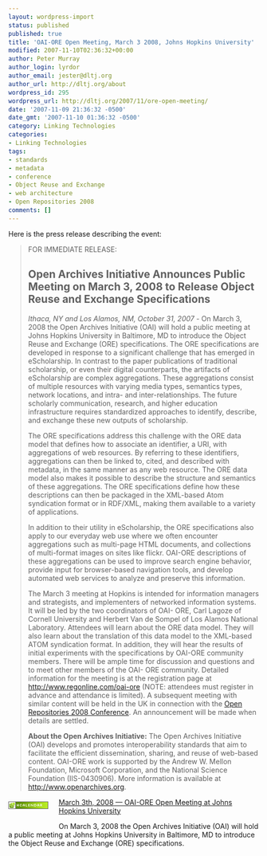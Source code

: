 ```yaml
---
layout: wordpress-import
status: published
published: true
title: 'OAI-ORE Open Meeting, March 3 2008, Johns Hopkins University'
modified: 2007-11-10T02:36:32+00:00
author: Peter Murray
author_login: lyrdor
author_email: jester@dltj.org
author_url: http://dltj.org/about
wordpress_id: 295
wordpress_url: http://dltj.org/2007/11/ore-open-meeting/
date: '2007-11-09 21:36:32 -0500'
date_gmt: '2007-11-10 01:36:32 -0500'
category: Linking Technologies
categories:
- Linking Technologies
tags:
- standards
- metadata
- conference
- Object Reuse and Exchange
- web architecture
- Open Repositories 2008
comments: []
---
```

<p>Here is the press release describing the event:</p>
<blockquote><p>
FOR IMMEDIATE RELEASE: </p>
<h2>Open Archives Initiative Announces Public Meeting on March 3, 2008 to Release Object Reuse and Exchange Specifications</h2>
<p><i>Ithaca, NY and Los Alamos, NM, October 31, 2007</i> - On March 3, 2008 the Open Archives Initiative (OAI) will hold a public meeting at Johns Hopkins University in Baltimore, MD to introduce the Object Reuse and Exchange (ORE) specifications. The ORE specifications are developed in response to a significant challenge that has emerged in eScholarship.  In contrast to the paper publications of traditional scholarship, or even their digital counterparts, the artifacts of eScholarship are complex aggregations.  These aggregations consist of multiple resources with varying media types, semantics types, network locations, and intra- and inter-relationships. The future scholarly communication, research, and higher education infrastructure requires standardized approaches to identify, describe, and exchange these new outputs of scholarship.</p>
<p>The ORE specifications address this challenge with the ORE data model that defines how to associate an identifier, a URI, with aggregations of web resources.  By referring to these identifiers, aggregations can then be linked to, cited, and described with metadata, in the same manner as any web resource.  The ORE data model also makes it possible to describe the structure and semantics of these aggregations. The ORE specifications define how these descriptions can then be packaged in the XML-based Atom syndication format or in RDF/XML, making them available to a variety of applications.</p>
<p>In addition to their utility in eScholarship, the ORE specifications also apply to our everyday web use where we often encounter aggregations such as multi-page HTML documents, and collections of multi-format images on sites like flickr.  OAI-ORE descriptions of these aggregations can be used to improve search engine behavior, provide input for browser-based navigation tools, and develop automated web services to analyze and preserve this information.</p>
<p>The March 3 meeting at Hopkins is intended for information managers and strategists, and implementers of networked information systems.  It will be led by the two coordinators of OAI- ORE, Carl Lagoze of Cornell University and Herbert Van de Sompel of Los Alamos National Laboratory.  Attendees will learn about the ORE data model.  They will also learn about the translation of this data model to the XML-based ATOM syndication format.  In addition, they will hear the results of initial experiments with the specifications by OAI-ORE community members. There will be ample time for discussion and questions and to meet other members of the OAI- ORE community.  Detailed information for the meeting is at the registration page at <a href="http://www.regonline.com/oai-ore" title="ORE Open Meeting Registration">http://www.regonline.com/oai-ore</a> (NOTE: attendees must register in advance and attendance is limited).  A subsequent meeting with similar content will be held in the UK in connection with the <a href="http://or08.ecs.soton.ac.uk/" title="Open Repositories 2008">Open Repositories 2008 Conference</a>. An announcement will be made when details are settled.</p>
<p><b>About the Open Archives Initiative:</b> The Open Archives Initiative (OAI) develops and promotes interoperability standards that aim to facilitate the efficient dissemination, sharing, and reuse of web-based content.  OAI-ORE work is supported by the Andrew W. Mellon Foundation, Microsoft Corporation, and the National Science Foundation (IIS-0430906).  More information is available at <a href="http://www.openarchives.org/" title="Open Archives Initiative">http://www.openarchives.org</a>.
</p></blockquote>
<div class="vevent" id="hcalendar-OAI-ORE-Open-Meeting">
  <img src="/assets/images/2007/11/microformat_hcalendar.png" alt="hCalendar Encoded Microformat" width="80" height="15" style="float: left; padding: 0.5em 1.5em 3em 0" /><a class="url" href="http://www.openarchives.org/ore/documents/ore-hopkins-press-release.pdf" title="Press Release for ORE Open Meeting"><abbr class="dtstart" title="20080303">March 3th, 2008</abbr> &mdash; <span class="summary">OAI-ORE Open Meeting</span> at <span class="location">Johns Hopkins University</span></a></p>
<div class="description">On March 3, 2008 the Open Archives Initiative (OAI) will hold a public meeting at Johns Hopkins University in Baltimore, MD to introduce the Object Reuse and Exchange (ORE) specifications.</div>
</div>
